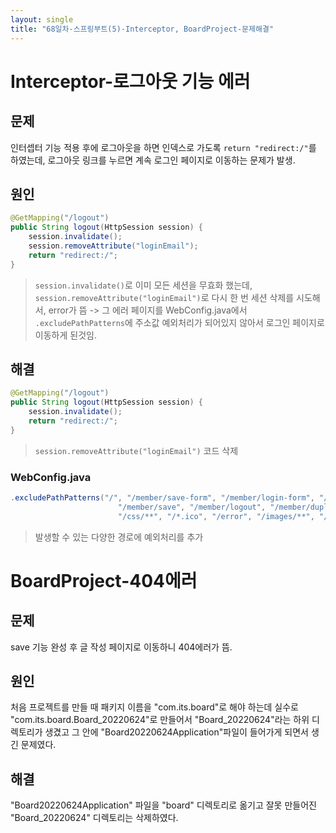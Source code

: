 ```yaml
---
layout: single
title: "68일차-스프링부트(5)-Interceptor, BoardProject-문제해결"
---
```


# Interceptor-로그아웃 기능 에러
## 문제
인터셉터 기능 적용 후에 로그아웃을 하면 인덱스로 가도록 `return "redirect:/"`를 하였는데, 로그아웃 링크를 누르면 계속 로그인 페이지로 이동하는 문제가 발생.

## 원인

```java
@GetMapping("/logout")
public String logout(HttpSession session) {
    session.invalidate();
    session.removeAttribute("loginEmail");
    return "redirect:/";
}
```
>`session.invalidate()`로 이미 모든 세션을 무효화 했는데, `session.removeAttribute("loginEmail")`로 다시 한 번 세션 삭제를 시도해서, error가 뜸 -> 그 에러 페이지를 WebConfig.java에서 `.excludePathPatterns`에 주소값 예외처리가 되어있지 않아서 로그인 페이지로 이동하게 된것임.

## 해결

```java
@GetMapping("/logout")
public String logout(HttpSession session) {
    session.invalidate();
    return "redirect:/";
}
```
> `session.removeAttribute("loginEmail")` 코드 삭제

### WebConfig.java

```java
.excludePathPatterns("/", "/member/save-form", "/member/login-form", "/member/login",
                        "/member/save", "/member/logout", "/member/duplicate-check", "/js/**",
                        "/css/**", "/*.ico", "/error", "/images/**", "/favicon/**")
```
> 발생할 수 있는 다양한 경로에 예외처리를 추가

# BoardProject-404에러
## 문제
save 기능 완성 후 글 작성 페이지로 이동하니 404에러가 뜸.

## 원인
처음 프로젝트를 만들 때 패키지 이름을 "com.its.board"로 해야 하는데 실수로 "com.its.board.Board_20220624"로 만들어서 "Board_20220624"라는 하위 디렉토리가 생겼고 그 안에 "Board20220624Application"파일이 들어가게 되면서 생긴 문제였다.

## 해결

"Board20220624Application" 파일을 "board" 디렉토리로 옮기고 잘못 만들어진 "Board_20220624" 디렉토리는 삭제하였다.